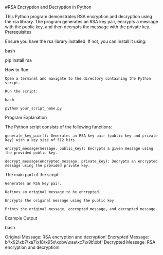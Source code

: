 #RSA Encryption and Decryption in Python

This Python program demonstrates RSA encryption and decryption using the rsa library. The program generates an RSA key pair, encrypts a message with the public key, and then decrypts the message with the private key.
Prerequisites

Ensure you have the rsa library installed. If not, you can install it using:

bash

pip install rsa

How to Run

    Open a terminal and navigate to the directory containing the Python script.

    Run the script:

    bash

    python your_script_name.py

Program Explanation

The Python script consists of the following functions:

    generate_key_pair(): Generates an RSA key pair (public key and private key) with a key size of 512 bits.

    encrypt_message(message, public_key): Encrypts a given message using the provided public key.

    decrypt_message(encrypted_message, private_key): Decrypts an encrypted message using the provided private key.

The main part of the script:

    Generates an RSA key pair.

    Defines an original message to be encrypted.

    Encrypts the original message using the public key.

    Prints the original message, encrypted message, and decrypted message.

Example Output

bash

Original Message: RSA encryption and decryption!
Encrypted Message: b'\x92\xb7\xa7\x18\x95o\xcbw\xae\xc7\x9b\xbf'
Decrypted Message: RSA encryption and decryption!
